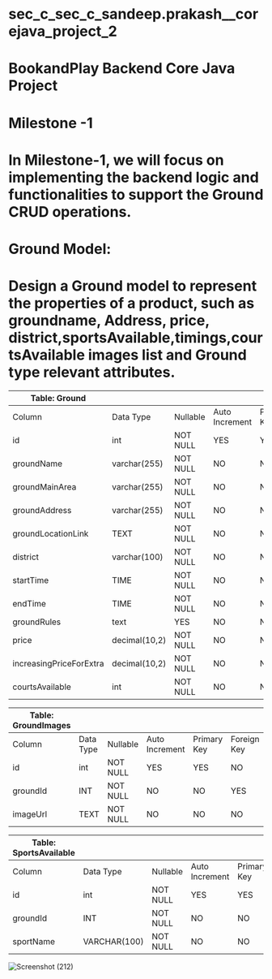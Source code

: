 # sec_c_sec_c_sandeep.prakash__corejava_project_2
# BookandPlay Backend Core Java Project
# Milestone -1
# In Milestone-1, we will focus on implementing the backend logic and functionalities to support the Ground CRUD operations.
# Ground Model:
# Design a Ground model to represent the properties of a product, such as groundname, Address, price, district,sportsAvailable,timings,courtsAvailable images list and Ground type relevant attributes.

| Table: Ground          |             |                   |               |                 |              |                  |               |             |                     |                               |
|------------------------|-------------|-------------------|---------------|-----------------|--------------|------------------|---------------|-------------|---------------------|-------------------------------|
| Column                 | Data Type   | Nullable          | Auto Increment| Primary Key     | Foreign Key  | References       |               |             |                     |                               |
| id                     | int         | NOT NULL          | YES           | YES             | NO           |                  |               |             |                     |                               |
| groundName             | varchar(255)| NOT NULL          | NO            | NO              | NO           |                  |               |             |                     |                               |
| groundMainArea         | varchar(255)| NOT NULL          | NO            | NO              | NO           |                  |               |             |                     |                               |
| groundAddress          | varchar(255)| NOT NULL          | NO            | NO              | NO           |                  |               |             |                     |                               |
| groundLocationLink     | TEXT        | NOT NULL          | NO            | NO              | NO           |                  |               |             |                     |                               |
| district               | varchar(100)| NOT NULL          | NO            | NO              | NO           |                  |               |             |                     |                               |
| startTime              | TIME        | NOT NULL          | NO            | NO              | NO           |                  |               |             |                     |                               |
| endTime                | TIME        | NOT NULL          | NO            | NO              | NO           |                  |               |             |                     |                               |
| groundRules            | text        | YES               | NO            | NO              | NO           |                  |               |             |                     |                               |
| price                  | decimal(10,2)| NOT NULL          | NO            | NO              | NO           |                  |               |             |                     |                               |
| increasingPriceForExtra| decimal(10,2)| NOT NULL          | NO            | NO              | NO           |                  |               |             |                     |                               |
| courtsAvailable        | int         | NOT NULL          | NO            | NO              | NO           |                  |               |             |                     |                               |

| Table: GroundImages    |             |                   |               |                 |              |                  |               |             |                     |                               |
|------------------------|-------------|-------------------|---------------|-----------------|--------------|------------------|---------------|-------------|---------------------|-------------------------------|
| Column                 | Data Type   | Nullable          | Auto Increment| Primary Key     | Foreign Key  | References       |               |             |                     |                               |
| id                     | int         | NOT NULL          | YES           | YES             | NO           |                  |               |             |                     |                               |
| groundId               | INT         | NOT NULL          | NO            | NO              | YES          | Ground(id)       |               |             |                     |                               |
| imageUrl               | TEXT        | NOT NULL          | NO            | NO              | NO           |                  |               |             |                     |                               |

| Table: SportsAvailable |             |                   |               |                 |              |                  |               |             |                     |                               |
|------------------------|-------------|-------------------|---------------|-----------------|--------------|------------------|---------------|-------------|---------------------|-------------------------------|
| Column                 | Data Type   | Nullable          | Auto Increment| Primary Key     | Foreign Key  | References       |               |             |                     |                               |
| id                     | int         | NOT NULL          | YES           | YES             | NO           |                  |               |             |                     |                               |
| groundId               | INT         | NOT NULL          | NO            | NO              | YES          | Ground(id)       |               |             |                     |                               |
| sportName              | VARCHAR(100)| NOT NULL          | NO            | NO              | NO           |                  |               |             |                     |                               |


![Screenshot (212)](https://github.com/fssa-batch3/sec_c_sec_c_sandeep.prakash__corejava_project_2/assets/116252886/ec0ecbb8-e8a6-47e4-a097-b5ca66b0accb)
